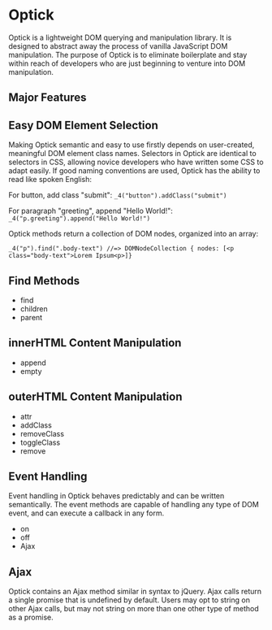 # Optick

Optick is a lightweight DOM querying and manipulation library. It is designed to abstract away the process of vanilla JavaScript DOM manipulation. The purpose of Optick is to eliminate boilerplate and stay within reach of developers who are just beginning to venture into DOM manipulation.

## Major Features

## Easy DOM Element Selection

Making Optick semantic and easy to use firstly depends on user-created, meaningful DOM element class names. Selectors in Optick are identical to selectors in CSS, allowing novice developers who have written some CSS to adapt easily. If good naming conventions are used, Optick has the ability to read like spoken English:

For button, add class "submit":
  `_4("button").addClass("submit")`

For paragraph "greeting", append "Hello World!":
  `_4("p.greeting").append("Hello World!")`


Optick methods return a collection of DOM nodes, organized into an array:

  `_4("p").find(".body-text") //=>
    DOMNodeCollection { nodes: [<p class="body-text">Lorem Ipsum<p>]}`

## Find Methods

* find
* children
* parent

## innerHTML Content Manipulation

* append
* empty

## outerHTML Content Manipulation

* attr
* addClass
* removeClass
* toggleClass
* remove

## Event Handling

Event handling in Optick behaves predictably and can be written semantically. The event methods are capable of handling any type of DOM event, and can execute a callback in any form.

* on
* off
* Ajax

## Ajax

Optick contains an Ajax method similar in syntax to jQuery. Ajax calls return a single promise that is undefined by default. Users may opt to string on other Ajax calls, but may not string on more than one other type of method as a promise.
